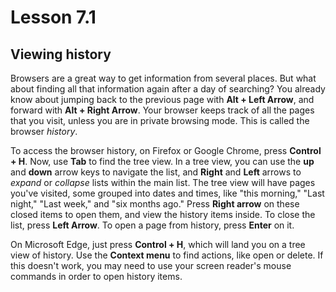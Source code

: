 # Lesson 7.1

## Viewing history

Browsers are a great way to get information from several places. But
what about finding all that information again after a day of
searching? You already know about jumping back to the previous page
with **Alt + Left Arrow**, and forward with **Alt + Right Arrow**.
Your browser keeps track of all the pages that you visit, unless you
are in private browsing mode. This is called the browser *history*.

To access the browser history, on Firefox or Google Chrome, press
**Control + H**. Now, use **Tab** to find the tree view. In a tree
view, you can use the **up** and **down** arrow keys to navigate the
list, and **Right** and **Left** arrows to *expand* or *collapse*
lists within the main list. The tree view will have pages you've
visited, some grouped into dates and times, like "this morning," "Last
night," "Last week," and "six months ago." Press **Right arrow** on
these closed items to open them, and view the history items inside. To
close the list, press **Left Arrow**. To open a page from history,
press **Enter** on it.

On Microsoft Edge, just press **Control + H**, which will land you on a tree
view of history. Use the **Context menu**  to find actions, like open
or delete. If this doesn't work, you may need to use your screen
reader's mouse commands in order to open history items.

